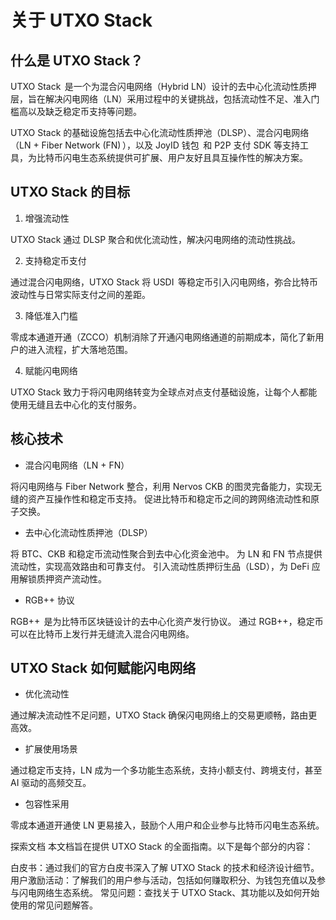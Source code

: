# 关于 UTXO Stack

## 什么是 UTXO Stack？

UTXO Stack  是一个为混合闪电网络（Hybrid LN）设计的去中心化流动性质押层，旨在解决闪电网络（LN）采用过程中的关键挑战，包括流动性不足、准入门槛高以及缺乏稳定币支持等问题。

UTXO Stack 的基础设施包括去中心化流动性质押池（DLSP）、混合闪电网络（LN + Fiber Network (FN) ），以及 JoyID 钱包  和 P2P 支付 SDK 等支持工具，为比特币闪电生态系统提供可扩展、用户友好且具互操作性的解决方案。

## UTXO Stack 的目标

1. 增强流动性

UTXO Stack 通过 DLSP 聚合和优化流动性，解决闪电网络的流动性挑战。

2. 支持稳定币支付

通过混合闪电网络，UTXO Stack 将 USDI  等稳定币引入闪电网络，弥合比特币波动性与日常实际支付之间的差距。

3. 降低准入门槛

零成本通道开通（ZCCO）机制消除了开通闪电网络通道的前期成本，简化了新用户的进入流程，扩大落地范围。

4. 赋能闪电网络

UTXO Stack 致力于将闪电网络转变为全球点对点支付基础设施，让每个人都能使用无缝且去中心化的支付服务。

## 核心技术

+ 混合闪电网络（LN + FN）

将闪电网络与 Fiber Network 整合，利用 Nervos CKB 的图灵完备能力，实现无缝的资产互操作性和稳定币支持。
促进比特币和稳定币之间的跨网络流动性和原子交换。

+ 去中心化流动性质押池（DLSP）

将 BTC、CKB 和稳定币流动性聚合到去中心化资金池中。
为 LN 和 FN 节点提供流动性，实现高效路由和可靠支付。
引入流动性质押衍生品（LSD），为 DeFi 应用解锁质押资产流动性。

+ RGB++ 协议

RGB++  是为比特币区块链设计的去中心化资产发行协议。
通过 RGB++，稳定币可以在比特币上发行并无缝流入混合闪电网络。

## UTXO Stack 如何赋能闪电网络

+ 优化流动性

通过解决流动性不足问题，UTXO Stack 确保闪电网络上的交易更顺畅，路由更高效。

+ 扩展使用场景

通过稳定币支持，LN 成为一个多功能生态系统，支持小额支付、跨境支付，甚至 AI 驱动的高频交互。

+ 包容性采用

零成本通道开通使 LN 更易接入，鼓励个人用户和企业参与比特币闪电生态系统。

探索文档
本文档旨在提供 UTXO Stack 的全面指南。以下是每个部分的内容：

白皮书：通过我们的官方白皮书深入了解 UTXO Stack 的技术和经济设计细节。
用户激励活动：了解我们的用户参与活动，包括如何赚取积分、为钱包充值以及参与闪电网络生态系统。
常见问题：查找关于 UTXO Stack、其功能以及如何开始使用的常见问题解答。
